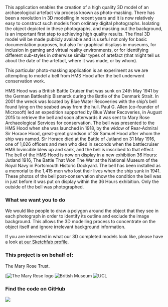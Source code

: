 This application enables the creation of a high quality 3D model of an archaeological artefact via process known as 
photo-masking. There has been a revolution in 3D modelling in recent years and it is now relatively easy to construct 
such models from ordinary digital photographs. Isolating the object depicted in these photographs, and masking out the 
background, is an important first step to achieving high quality results. The final 3D model will be made publicly 
available and is useful not only for basic documentation purposes, but also for graphical displays in museums, for 
inclusion in gaming and virtual reality environments, or for identifying different sub-styles in otherwise similar 
types of artefact (that might tell us about the date of the artefact, where it was made, or by whom).

This particular photo-masking application is an experiment as we are attempting to model a bell from HMS Hood after the bell underwent conservation work.

HMS Hood was a British Battle Cruiser that was sunk on 24th May 1941 by the German Battleship Bismarck during the Battle of the Denmark Strait. In 2001 the wreck was located by Blue Water Recoveries with the ship’s bell found lying on the seabed away from the hull. Paul G. Allen (co-founder of Microsoft) led an expedition supported by Blue Water Recoveries, in August 2015 to retrieve the bell and soon afterwards it was sent to Mary Rose Archaeological Services for conservation. The bell was presented to the HMS Hood when she was launched in 1918, by the widow of Rear-Admiral Sir Horace Hood, great-great grandson of Sir Samuel Hood after whom the ship was named. Sir Horace died at the Battle of Jutland on 31 May 1916, one of 1,026 officers and men who died in seconds when the battlecruiser HMS Invincible blew up and sank, and the bell is inscribed to that effect. The bell of the HMS Hood is now on display in a new exhibition 36 Hours: Jutland 1916, The Battle That Won The War at the National Museum of the Royal Navy in Portsmouth Historic Dockyard. The bell has been installed as a memorial to the 1,415 men who lost their lives when the ship sunk in 1941. These photos of the bell post-conservation show the condition the bell was in just before it was put on display within the 36 Hours exhibition. Only the outside of the bell was photographed.

### What we want you to do

We would like people to draw a polygon around the object that they see in each photograph in order to identify its 
outline and exclude the image background. This allows the 3D modelling process to concentrate on the object itself and 
ignore irrelevant background information.

If you are interested in what our 3D completed models look like, please have a look [at our Sketchfab profile](https://sketchfab.com/micropasts).

### This project is on behalf of:

The Mary Rose Trust.

[![The Mary Rose logo](http://micropasts.org/wp-content/uploads/2015/05/master.TheMaryRosePantone-e1432131931101.jpg) 
![British Museum](http://finds.org.uk/images/logos/bm_logo.png)
![UCL](http://crowdsourced.micropasts.org/static/img/black.jpg)


### Find the code on GitHub

[![](http://micropasts-other.s3.amazonaws.com/other/github_logo.png)](https://github.com/MicroPasts/jomonPot)
